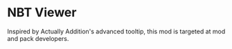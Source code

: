 # NBT Viewer

Inspired by Actually Addition's advanced tooltip, this mod is targeted at mod and pack developers.
